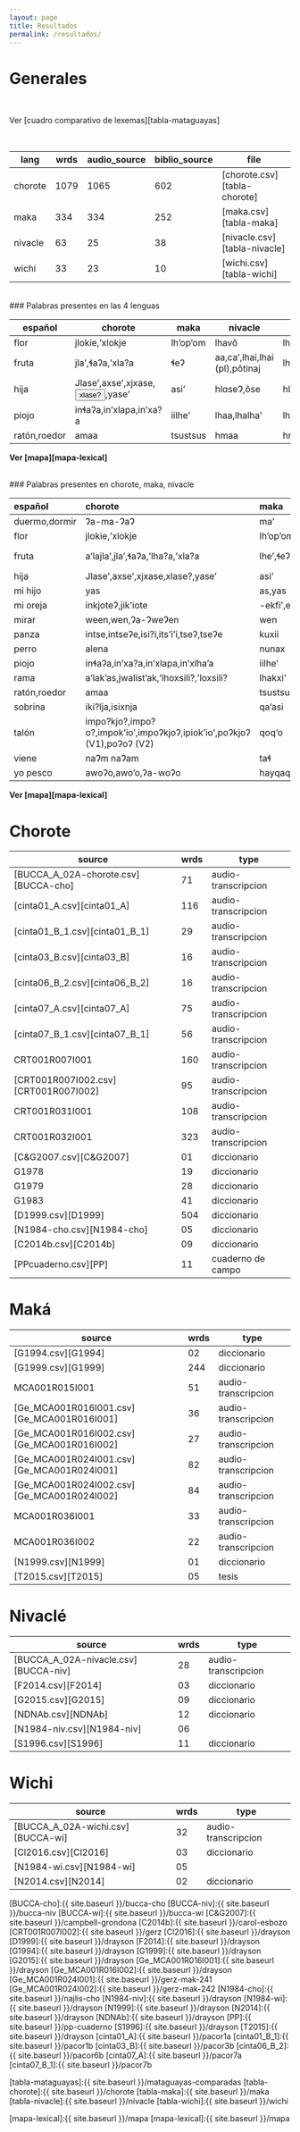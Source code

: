 ```yaml
---
layout: page
title: Resultados
permalink: /resultados/
---
```


<!-- Agregar cuadro de mataguayas comparadas actualizado por AG-->

<audio id="myAudio">
  <source src="{{ site.baseurl }}/assets/audio/cinta01_A-xlase.wav" type="audio/wav">
  Your browser does not support the audio element.
</audio>

# Generales

<br/>

Ver [cuadro comparativo de lexemas][tabla-mataguayas]

<br/>

 lang    | wrds  |  audio_source | biblio_source | file
---------|-------|---------------|---------------|--------
chorote  | 1079  |    1065       |    602        | [chorote.csv][tabla-chorote]
maka     |  334  |     334       |    252        | [maka.csv][tabla-maka]
nivacle  |   63  |      25       |     38        | [nivacle.csv][tabla-nivacle]
wichi    |   33  |      23       |     10        | [wichi.csv][tabla-wichi]

<br/>
### Palabras presentes en las 4 lenguas


español     |chorote                |maka|nivacle|wichi
------------|-----------------------|----|-------|--------
flor        |jlokie,ʼxlokje         |lhʼopʼom|lhavô|lhaawoʼ
fruta       |jlaʼ,ɬaʔa,ʼxla?a       |ɬeʔ|aa,caʼ,lhai,lhai (pl),pôtinaj|lhai,ʼnooqàs
hija        |Jlaseʼ,axseʼ,xjxase,<button onclick="playAudio()" type="button">xlase?</button>,yaseʼ   |asiʼ|hlɑseɁ,ôse|hla:seɁ,hlo:seɁ
piojo       |inɬaʔa,inʼxlapa,in’xa?a|iilheʼ|lhaa,lhalhaʼ|lhaʼ
ratón,roedor|amaa                   |tsustsus|hmaa|hmaa

**Ver [mapa][mapa-lexical]**

<br/>
### Palabras presentes en chorote, maka, nivacle

| español       | chorote                                                               | maka                | nivacle                       
|:--------------|:----------------------------------------------------------------------|:--------------------|:------------------------------|
| duermo,dormir | Ɂa-ma-ɁaɁ                                                             | maʼ                 | jimɑʔ                         |
| flor          | jlokie,ʼxlokje                                                        | lhʼopʼom,lhʼopʼom   | lhavô                         |
| fruta         | aʼlajlaʼ,jlaʼ,ɬaʔa,ʼlha?a,ʼxla?a                                      | lheʼ,ɬeʔ            | aa,caʼ,lhai,lhai (pl),pôtinaj |
| hija          | Jlaseʼ,axseʼ,xjxase,xlase?,yaseʼ                                      | asiʼ                | hlɑseɁ,ôse                    |
| mi hijo       | yas                                                                   | as,yas              | yôôs                          |
| mi oreja      | inkjoteʔ,jikʼiote                                                     | -ekfiʼ,ekfiʼ,jikfeʔ | jikfeʔ                        |
| mirar         | ween,wen,Ɂa-ɁweɁen                                                    | wen                 | xaʔβan                        |
| panza         | intse,intseʔe,isi?i,itsʼiʼi,tseʔ,tseʔe                                | kuxii               | vatavtsʼeʼ                    |
| perro         | alena                                                                 | nunax               | nuu                           |
| piojo         | inɬaʔa,inʼxa?a,inʼxlapa,inʼxlhaʼa                                     | iilheʼ              | lhaa,lhalhaʼ                  |
| rama          | aʼlakʼas,jwalistʼak,ʼlhoxsili?,ʼloxsili?                              | lhakxiʼ             | aausej,vatʼoicha              |
| ratón,roedor  | amaa                                                                  | tsustsus            | hmaa                          |
| sobrina       | iki?lja,isixnja                                                       | qaʼasi              | faccheʼ                       |
| talón         | impo?kjo?,impo?o?,impokʼioʼ,impoʔkjoʔ,ipiokʼioʼ,poʔkjoʔ (V1),poʔoʔ (V2)| qoqʼo              | pʼicʼo                        |
| viene         | naɁm naɁam                                                            | taɬ                 | nam                           |
| yo pesco      | awoʔo,awoʼo,ʔa-woʔo                                                   | hayqaqaqanhen       | xawoʔ                         |


**Ver [mapa][mapa-lexical]**

# Chorote

source                     | wrds  |  type 
---------------------------|-------|--------
[BUCCA_A_02A-chorote.csv][BUCCA-cho]  |  71 |  audio-transcripcion
[cinta01_A.csv][cinta01_A]            | 116 |  audio-transcripcion 
[cinta01_B_1.csv][cinta01_B_1]        |  29 |  audio-transcripcion
[cinta03_B.csv][cinta03_B]            |  16 |  audio-transcripcion
[cinta06_B_2.csv][cinta06_B_2]        |  16 |  audio-transcripcion
[cinta07_A.csv][cinta07_A]            |  75 |  audio-transcripcion
[cinta07_B_1.csv][cinta07_B_1]        |  56 |  audio-transcripcion
CRT001R007I001                        | 160 |  audio-transcripcion
[CRT001R007I002.csv][CRT001R007I002]  |  95 |  audio-transcripcion
CRT001R031I001                        | 108 |  audio-transcripcion
CRT001R032I001                        | 323 |  audio-transcripcion
[C&G2007.csv][C&G2007]                |  01 |  diccionario
G1978                                 |  19 |  diccionario
G1979                                 |  28 |  diccionario
G1983                                 |  41 |  diccionario
[D1999.csv][D1999]                    | 504 |  diccionario
[N1984-cho.csv][N1984-cho]            |  05 |  diccionario
[C2014b.csv][C2014b]                  |  09 |  diccionario
[PPcuaderno.csv][PP]                  |  11 |  cuaderno de campo

# Maká

source                        | wrds  |  type 
------------------------------|-------|--------
[G1994.csv][G1994]      |  02 |  diccionario
[G1999.csv][G1999]      | 244 |  diccionario
MCA001R015I001          |  51 | audio-transcripcion
[Ge_MCA001R016I001.csv][Ge_MCA001R016I001] | 36 |  audio-transcripcion
[Ge_MCA001R016I002.csv][Ge_MCA001R016I002] | 27 |  audio-transcripcion
[Ge_MCA001R024I001.csv][Ge_MCA001R024I001] | 82 |  audio-transcripcion
[Ge_MCA001R024I002.csv][Ge_MCA001R024I002] | 84 |  audio-transcripcion
MCA001R036I001          | 33 | audio-transcripcion
MCA001R036I002          | 22 | audio-transcripcion
[N1999.csv][N1999]      | 01 |  diccionario
[T2015.csv][T2015]      | 05 |  tesis

# Nivaclé

source                    | wrds  |  type 
--------------------------|-------|--------
[BUCCA_A_02A-nivacle.csv][BUCCA-niv] | 28    |  audio-transcripcion
[F2014.csv][F2014]               | 03    |  diccionario
[G2015.csv][G2015]               | 09    |  diccionario
[NDNAb.csv][NDNAb]               | 12    |  diccionario
[N1984-niv.csv][N1984-niv]       | 06    |
[S1996.csv][S1996]               | 11    |  diccionario


# Wichi

source                 | wrds  |  type 
-----------------------|-------|--------
[BUCCA_A_02A-wichi.csv][BUCCA-wi]  | 32 |  audio-transcripcion
[Cl2016.csv][Cl2016]               | 03 |  diccionario
[N1984-wi.csv][N1984-wi]           | 05 |  
[N2014.csv][N2014]                 | 02 |  diccionario



[BUCCA-cho]:{{ site.baseurl }}/bucca-cho
[BUCCA-niv]:{{ site.baseurl }}/bucca-niv
[BUCCA-wi]:{{ site.baseurl }}/bucca-wi
[C&G2007]:{{ site.baseurl }}/campbell-grondona
[C2014b]:{{ site.baseurl }}/carol-esbozo
[CRT001R007I002]:{{ site.baseurl }}/gerz
[Cl2016]:{{ site.baseurl }}/drayson
[D1999]:{{ site.baseurl }}/drayson
[F2014]:{{ site.baseurl }}/drayson
[G1994]:{{ site.baseurl }}/drayson
[G1999]:{{ site.baseurl }}/drayson
[G2015]:{{ site.baseurl }}/drayson
[Ge_MCA001R016I001]:{{ site.baseurl }}/drayson
[Ge_MCA001R016I002]:{{ site.baseurl }}/drayson
[Ge_MCA001R024I001]:{{ site.baseurl }}/gerz-mak-241
[Ge_MCA001R024I002]:{{ site.baseurl }}/gerz-mak-242
[N1984-cho]:{{ site.baseurl }}/najlis-cho
[N1984-niv]:{{ site.baseurl }}/drayson
[N1984-wi]:{{ site.baseurl }}/drayson
[N1999]:{{ site.baseurl }}/drayson
[N2014]:{{ site.baseurl }}/drayson
[NDNAb]:{{ site.baseurl }}/drayson
[PP]:{{ site.baseurl }}/pp-cuaderno
[S1996]:{{ site.baseurl }}/drayson
[T2015]:{{ site.baseurl }}/drayson
[cinta01_A]:{{ site.baseurl }}/pacor1a
[cinta01_B_1]:{{ site.baseurl }}/pacor1b
[cinta03_B]:{{ site.baseurl }}/pacor3b
[cinta06_B_2]:{{ site.baseurl }}/pacor6b
[cinta07_A]:{{ site.baseurl }}/pacor7a
[cinta07_B_1]:{{ site.baseurl }}/pacor7b

[tabla-mataguayas]:{{ site.baseurl }}/mataguayas-comparadas
[tabla-chorote]:{{ site.baseurl }}/chorote
[tabla-maka]:{{ site.baseurl }}/maka
[tabla-nivacle]:{{ site.baseurl }}/nivacle
[tabla-wichi]:{{ site.baseurl }}/wichi

[mapa-lexical]:{{ site.baseurl }}/mapa
[mapa-lexical]:{{ site.baseurl }}/mapa


<script>
var x = document.getElementById("myAudio"); 

function playAudio() { 
  x.play(); 
} 

</script>
